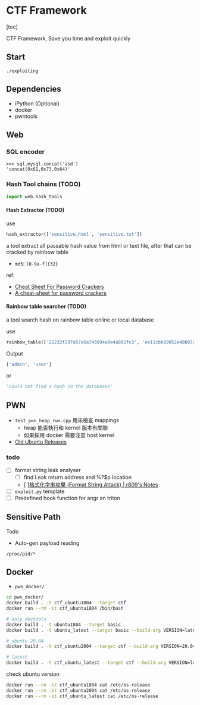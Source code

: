 # CTF Framework

[toc]

CTF Framework, Save you time and exploit quickly

## Start

```
./exploiting
```

## Dependencies

- iPython (Optional)
- docker
- pwntools

## Web

### SQL encoder

```
>>> sql.mysql.concat('asd')
'concat(0x61,0x73,0x64)'
```

### Hash Tool chains (TODO)

```python
import web.hash_tools
```

#### Hash Extractor (TODO)

use

```python
hash_extractor(['sensitive.html', 'sensitive.txt'])
```

a tool extract all passable hash value from html or text file,  after that can be cracked by rainbow table

- `md5`: `[0-9a-f]{32}`

ref:

- [Cheat Sheet For Password Crackers](https://gist.github.com/crunchprank/61a0ca3f6087b49fabb2)
- [A cheat-sheet for password crackers](https://www.unix-ninja.com/p/A_cheat-sheet_for_password_crackers)

#### Rainbow table searcher (TODO)

a tool search hash on rainbow table online or local database

use

```python
rainbow_table(['21232f297a57a5a743894a0e4a801fc3', 'ee11cbb19052e40b07aac0ca060c23ee'])
```

Output

```python
['admin', 'user']
```

or

```python
'could not find a hash in the databases'
```

## PWN

- `test_pwn_heap_rwx.cpp` 用來檢查 mappings
  - heap 能否執行和 kernel 版本有關聯
  - 如果採用 docker 需要注意 host kernel
- [Old Ubuntu Releases](http://old-releases.ubuntu.com/releases/)

### todo

- [ ] format string leak analyser
  - [ ] find Leak return address and %?$p location
  - [ ][格式化字串攻擊 (Format String Attack) | r809&#39;s Notes](https://r888800009.github.io/software/security/binary/format-string-attack/#%E5%A6%82%E4%BD%95%E5%BF%AB%E9%80%9F%E6%89%BE%E5%88%B0-p-%E5%9C%A8%E8%A8%98%E6%86%B6%E9%AB%94%E4%B8%8A%E9%9D%A2%E7%9A%84%E4%BD%8D%E7%BD%AE)
- [ ] `exploit.py` template
- [ ] Predefined hook function for angr an triton

## Sensitive Path

Todo

- Auto-gen payload reading

```
/proc/pid/*
```

## Docker

- `pwn_docker/`

```bash
cd pwn_docker/
docker build . -t ctf_ubuntu1804 --target ctf
docker run --rm -it ctf_ubuntu1804 /bin/bash

# only devtools
docker build . -t ubuntu1804 --target basic
docker build . -t ubuntu_latest --target basic --build-arg VERSION=latest

# ubuntu 20.04
docker build . -t ctf_ubuntu2004 --target ctf --build-arg VERSION=20.04

# latest
docker build . -t ctf_ubuntu_latest --target ctf --build-arg VERSION=latest

```

check ubuntu version

```bash
docker run --rm -it ctf_ubuntu1804 cat /etc/os-release
docker run --rm -it ctf_ubuntu2004 cat /etc/os-release
docker run --rm -it ctf_ubuntu_latest cat /etc/os-release
```
